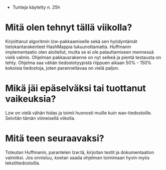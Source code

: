 - Tunteja käytetty n. 25h

# Mitä olen tehnyt tällä viikolla?

Kirjoittanut algoritmin lzw-pakkaamiselle sekä sen hyödyntämät tietokantarakenteet HashMappia lukuunottamatta. Huffmanin implementaatio olen aloitellut, mutta se ei ole palauttamiseen mennessä vielä valmis. Ohjelman pakkausrakenne on nyt selkeä ja pientä testausta on tehty. Ohjelma saa vähän tiedostotyypistä riippuen aikaan 50% - 150% kokoisia tiedostoja, joten paranneltavaa on vielä paljon. 

# Mikä jäi epäselväksi tai tuottanut vaikeuksia?

Lzw on vielä vähän hidas ja toimii huonosti muille kuin wav-tiedostoille. Selvitän tämän viimeisellä viikolla.

# Mitä teen seuraavaksi?

Toteutan Huffmanin, parantelen lzw:tä, kirjoitan testit ja dokumentaation valmiiksi. Jos onnistuu, koetan saada ohjelman toimimaan hyvin myös tekstitiedostoilla. 
